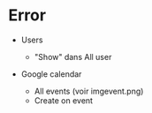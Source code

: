 # Error
- Users 
    - "Show" dans All user

- Google calendar
    - All events (voir imgevent.png)
    - Create on event